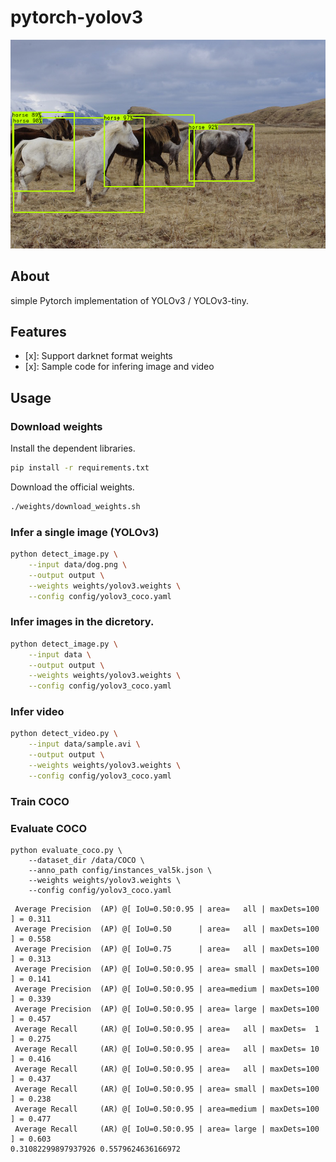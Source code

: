 # pytorch-yolov3

![](output/herd_of_horses.png)

## About

simple Pytorch implementation of YOLOv3 / YOLOv3-tiny.

## Features

- [x]: Support darknet format weights
- [x]: Sample code for infering image and video

## Usage

### Download weights

Install the dependent libraries.

```bash
pip install -r requirements.txt
```

Download the official weights.

```bash
./weights/download_weights.sh
```

### Infer a single image (YOLOv3)

```bash
python detect_image.py \
    --input data/dog.png \
    --output output \
    --weights weights/yolov3.weights \
    --config config/yolov3_coco.yaml
```

### Infer images in the dicretory.

```bash
python detect_image.py \
    --input data \
    --output output \
    --weights weights/yolov3.weights \
    --config config/yolov3_coco.yaml
```

### Infer video

```bash
python detect_video.py \
    --input data/sample.avi \
    --output output \
    --weights weights/yolov3.weights \
    --config config/yolov3_coco.yaml
```

### Train COCO

### Evaluate COCO

```
python evaluate_coco.py \
    --dataset_dir /data/COCO \
    --anno_path config/instances_val5k.json \
    --weights weights/yolov3.weights \
    --config config/yolov3_coco.yaml
```

```
 Average Precision  (AP) @[ IoU=0.50:0.95 | area=   all | maxDets=100 ] = 0.311
 Average Precision  (AP) @[ IoU=0.50      | area=   all | maxDets=100 ] = 0.558
 Average Precision  (AP) @[ IoU=0.75      | area=   all | maxDets=100 ] = 0.313
 Average Precision  (AP) @[ IoU=0.50:0.95 | area= small | maxDets=100 ] = 0.141
 Average Precision  (AP) @[ IoU=0.50:0.95 | area=medium | maxDets=100 ] = 0.339
 Average Precision  (AP) @[ IoU=0.50:0.95 | area= large | maxDets=100 ] = 0.457
 Average Recall     (AR) @[ IoU=0.50:0.95 | area=   all | maxDets=  1 ] = 0.275
 Average Recall     (AR) @[ IoU=0.50:0.95 | area=   all | maxDets= 10 ] = 0.416
 Average Recall     (AR) @[ IoU=0.50:0.95 | area=   all | maxDets=100 ] = 0.437
 Average Recall     (AR) @[ IoU=0.50:0.95 | area= small | maxDets=100 ] = 0.238
 Average Recall     (AR) @[ IoU=0.50:0.95 | area=medium | maxDets=100 ] = 0.477
 Average Recall     (AR) @[ IoU=0.50:0.95 | area= large | maxDets=100 ] = 0.603
0.31082299897937926 0.5579624636166972
```
